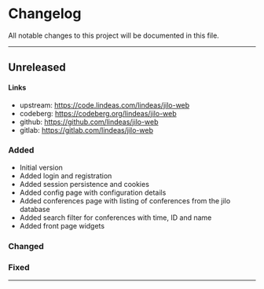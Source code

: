 # Changelog

All notable changes to this project will be documented in this file.

---

## Unreleased

#### Links
- upstream: https://code.lindeas.com/lindeas/jilo-web
- codeberg: https://codeberg.org/lindeas/jilo-web
- github: https://github.com/lindeas/jilo-web
- gitlab: https://gitlab.com/lindeas/jilo-web

### Added
- Initial version
- Added login and registration
- Added session persistence and cookies
- Added config page with configuration details
- Added conferences page with listing of conferences from the jilo database
- Added search filter for conferences with time, ID and name
- Added front page widgets

### Changed

### Fixed

---
